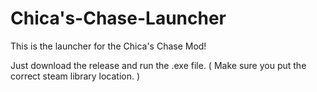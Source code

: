 # Chica's-Chase-Launcher

This is the launcher for the Chica's Chase Mod! 
  
 Just download the release and run the .exe file.
   ( Make sure you put the correct steam library location. )
